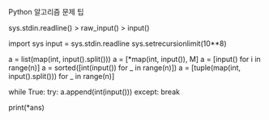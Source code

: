 Python 알고리즘 문제 팁

sys.stdin.readline() > raw_input() > input()

import sys
input = sys.stdin.readline
sys.setrecursionlimit(10**8)

a = list(map(int, input().split()))
a = [*map(int, input()), M]
a = [input() for i in range(n)] 
a = sorted([int(input()) for _ in range(n)])
a = [tuple(map(int, input().split())) for _ in range(n)]

while True:
    try:
        a.append(int(input()))
    except:
        break

print(*ans)
